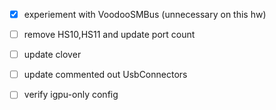 - [x] experiement with VoodooSMBus (unnecessary on this hw)
- [ ] remove HS10,HS11 and update port count
- [ ] update clover
- [ ] update commented out UsbConnectors
- [ ] verify igpu-only config

